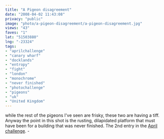 ```yaml
---
title: "A Pigeon disagreement"
date: "2008-04-02 11:43:08"
privacy: "public"
image: "photo/a-pigeon-disagreement/a-pigeon-disagreement.jpg"
views: "43"
faves: "1"
lat: "51503880"
lng: "-23324"
tags:
- "aprilchallenge"
- "canary wharf"
- "docklands"
- "entropy"
- "fight"
- "london"
- "monochrome"
- "never finished"
- "photochallenge"
- "pigeons"
- "uk"
- "United Kingdom"
---
```

while the rest of the pigeons I've seen are frisky, these two are having a tiff. Anyway the point in this shot is the rusting, dilapidated platform that must have been for a building that was never finished. The 2nd entry in the <a href="http://www.photochallenge.org/2008/03/april-challenge">April challenge</a>. - <a href="/photos/2008/04/03/a-pigeon-disagreement"></a>
